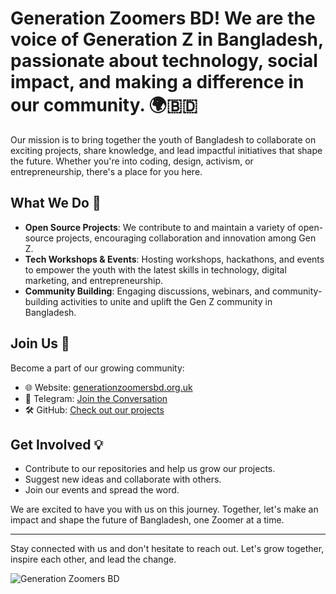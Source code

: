 # **Generation Zoomers BD**! We are the voice of Generation Z in Bangladesh, passionate about technology, social impact, and making a difference in our community. 🌍🇧🇩

Our mission is to bring together the youth of Bangladesh to collaborate on exciting projects, share knowledge, and lead impactful initiatives that shape the future. Whether you're into coding, design, activism, or entrepreneurship, there's a place for you here.

## What We Do 🎯

- **Open Source Projects**: We contribute to and maintain a variety of open-source projects, encouraging collaboration and innovation among Gen Z.
- **Tech Workshops & Events**: Hosting workshops, hackathons, and events to empower the youth with the latest skills in technology, digital marketing, and entrepreneurship.
- **Community Building**: Engaging discussions, webinars, and community-building activities to unite and uplift the Gen Z community in Bangladesh.

## Join Us 🚀

Become a part of our growing community:

- 🌐 Website: [generationzoomersbd.org.uk](https://generationzoomersbd.org.uk)
- 💬 Telegram: [Join the Conversation](https://t.me/GenerationZoomersBD)
- 🛠 GitHub: [Check out our projects](https://github.com/GenerationZoomersBD)

## Get Involved 💡

- Contribute to our repositories and help us grow our projects.
- Suggest new ideas and collaborate with others.
- Join our events and spread the word.

We are excited to have you with us on this journey. Together, let's make an impact and shape the future of Bangladesh, one Zoomer at a time.

---

Stay connected with us and don't hesitate to reach out. Let's grow together, inspire each other, and lead the change.

![Generation Zoomers BD](https://encrypted-tbn0.gstatic.com/images?q=tbn:ANd9GcRGNFnjXRcNE4ey3nrzyUtsW5GlmB2xAarnvxj4kzUoQQf8gisLjGTiKd5x&s=10)
